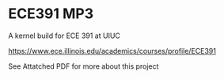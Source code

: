 # ECE391 MP3


A kernel build for ECE 391 at UIUC

https://www.ece.illinois.edu/academics/courses/profile/ECE391

See Attatched PDF for more about this project
